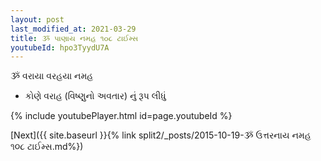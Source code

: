 ```yaml
---
layout: post
last_modified_at: 2021-03-29
title: ૐ પાણાય નમહ ૧૦૮ ટાઈમ્સ
youtubeId: hpo3TyydU7A
---
```

 
 
 ૐ વરાયા વરહયા નમહ  
 
 -  કોણે વરાહ (વિષ્ણુનો અવતાર) નું રૂપ લીધું 
 
  
 
  
 
 
 
 
 
 


{% include youtubePlayer.html id=page.youtubeId %}
 
[Next]({{ site.baseurl }}{% link  split2/_posts/2015-10-19-ૐ ઉત્તરનાય નમહ ૧૦૮ ટાઈમ્સ.md%})
 
